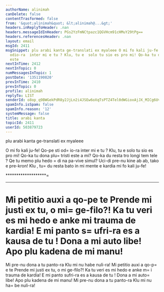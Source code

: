 ```yaml
---
authorName: alinimah
canDelete: false
contentTrasformed: false
from: '&quot;alinimah&quot; &lt;alinimah@...&gt;'
headers.inReplyToHeader: .nan
headers.messageIdInHeader: PGs2YzFmNCtpazc1QGVHcm91cHMuY29tPg==
headers.referencesHeader: .nan
layout: email
msgId: 2411
msgSnippet: plu arabi kanta ge-translati ex myaleee O mi fo kali ju-fe! Qo-pe sti
  odio-ra  inter mi e tu ? Klu, tu e  solo tu sio es pro mi! Qo-ka tu dona plu tristi
  este
nextInTime: 2412
nextInTopic: 0
numMessagesInTopic: 1
postDate: '1351190820'
prevInTime: 2410
prevInTopic: 0
profile: alinimah
replyTo: LIST
senderId: o8op_q9BWGekPdR8y2JjLn2i4JSEw6oXqTsPTZ4Tel0dWGioxAjJX_MICg6UvdCNrrY-fSSpx77uSL-MQn4Z175yALGGTw
spamInfo.isSpam: false
spamInfo.reason: '12'
systemMessage: false
title: arabi kanta
topicId: 2411
userId: 503879723
---
```


plu arabi kanta 
ge-translati ex myaleee

O mi fo kali ju-fe! 
Qo-pe sti od=
io-ra  inter mi e tu ?
Klu, tu e  solo tu sio es pro mi! 
Qo-ka tu dona plu=
 tristi este a mi?
Qo-ka du resta tro longi tem tele ?
Qe tu memo plu hedo =
di na pa-vive simul?
Uci-di  pre-nu  kine ab ab, tako e pre-kron!
Klu ,  tu=
 du resta bato in mi mente e kardia mi fo kali ju-fe! 

*******************=
*****************

Mi petitio auxi a qo-pe te 
Prende mi  justi ex tu, o mi=
 ge-filo?!
Ka tu veri es mi hedo e anke mi trauma de kardia! 
E mi panto  s=
ufri-ra es a kausa de tu !
Dona a mi auto libe!
Apo plu kadena de mi manu!
=
Mi pre-nu dona a tu panto-ra
Klu mi nu habe nuli-ra!
Mi petitio auxi a qo-p=
e te 
Prende mi  justi ex tu, o mi ge-filo?!
Ka tu veri es mi hedo e anke m=
i trauma de kardia! 
E mi panto  sufri-ra es a kausa de tu !
Dona a mi auto=
 libe!
Apo plu kadena de mi manu!
Mi pre-nu dona a tu panto-ra
Klu mi nu ha=
be nuli-ra!







